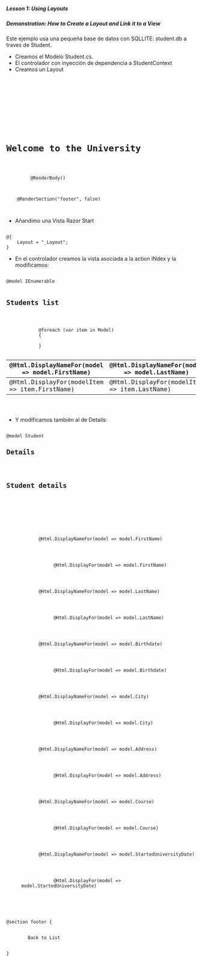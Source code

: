 ##### Lesson 1: Using Layouts
##### Demonstration: How to Create a Layout and Link it to a View


Este ejemplo usa una pequeña base de datos con SQLLITE:
student.db a traves de Student.

* Creamos el Modelo Student.cs.
* El controlador con inyección de dependencia a StudentContext
* Creamos un Layout
<pre><code>
<!DOCTYPE html>
<html>
<head>
    <meta name="viewport" content="width=device-width" />
    <title>@ViewBag.Title</title>
    <link type="text/css" rel="stylesheet" href="~/css/style-layout-example.css" />  <!-- Añadimos el style -->
</head>
<body>
    <h1>Welcome to the University</h1> <!-- Añadimos este h1 -->
    <div>  <!-- en   @@RenderBody()  es donde se pintaran las vistas que utilicen el layout-->
         @RenderBody() 
    </div>
	 <!-- puedo tener varias    @@RenderSection() -->
    @RenderSection("footer", false)
</body>
</html>
</code></pre>

* Añandimo una Vista Razor Start
<pre><code>
@{
    Layout = "_Layout";
}
</code></pre>

*  En el controlador creamos la vista asociada a la action INdex y la modificamos:

<pre><code>
@model IEnumerable<Student>

<h2>Students list</h2>
<div>
    <table class="table">
        <thead>
            <tr>
                <th>
                    @Html.DisplayNameFor(model => model.FirstName)
                </th>
                <th>
                    @Html.DisplayNameFor(model => model.LastName)
                </th>
                <th></th>
            </tr>
        </thead>
        <tbody>
            @foreach (var item in Model)
            {
                <tr>
                    <td>
                        @Html.DisplayFor(modelItem => item.FirstName)
                    </td>
                    <td>
                        @Html.DisplayFor(modelItem => item.LastName)
                    </td>
                    <td>
                        <a asp-action="Details" asp-route-id="@item.StudentId">Details</a>
                    </td>
                </tr>
            }
        </tbody>
    </table>
</div>
</code></pre>

* Y modificamos también al de Details:
<pre><code>
@model Student
<h2>Details</h2>

<h2>Student details</h2>

<div>
    <dl>
        <dt>
            @Html.DisplayNameFor(model => model.FirstName)
        </dt>
        <dd>
            @Html.DisplayFor(model => model.FirstName)
        </dd>
        <dt>
            @Html.DisplayNameFor(model => model.LastName)
        </dt>
        <dd>
            @Html.DisplayFor(model => model.LastName)
        </dd>
        <dt>
            @Html.DisplayNameFor(model => model.Birthdate)
        </dt>
        <dd>
            @Html.DisplayFor(model => model.Birthdate)
        </dd>
        <dt>
            @Html.DisplayNameFor(model => model.City)
        </dt>
        <dd>
            @Html.DisplayFor(model => model.City)
        </dd>
        <dt>
            @Html.DisplayNameFor(model => model.Address)
        </dt>
        <dd>
            @Html.DisplayFor(model => model.Address)
        </dd>
        <dt>
            @Html.DisplayNameFor(model => model.Course)
        </dt>
        <dd>
            @Html.DisplayFor(model => model.Course)
        </dd>
        <dt>
            @Html.DisplayNameFor(model => model.StartedUniversityDate)
        </dt>
        <dd>
            @Html.DisplayFor(model => model.StartedUniversityDate)
        </dd>
    </dl>
</div>
@section footer {
    <div>
        <a asp-action="Index">Back to List</a>
    </div>
}
</code></pre>
